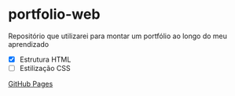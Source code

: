 # portfolio-web
Repositório que utilizarei para montar um portfólio ao longo do meu aprendizado

- [X] Estrutura HTML
- [ ] Estilização CSS

[GitHub Pages]()